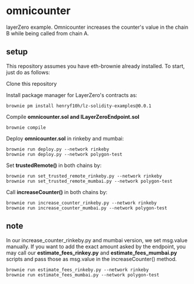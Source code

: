 # omnicounter

layerZero example. Omnicounter increases the counter's value in the chain B while being called from chain A.

## setup

This repository assumes you have eth-brownie already installed. To start, just do as follows:

Clone this repository

Install package manager for LayerZero's contracts as: 

    brownie pm install henryf10h/lz-solidity-examples@0.0.1

Compile __omnicounter.sol and ILayerZeroEndpoint.sol__

    brownie compile

Deploy **omnicounter.sol** in rinkeby and mumbai:

    brownie run deploy.py --network rinkeby
    brownie run deploy.py --network polygon-test

Set **trustedRemote()** in both chains by:

    brownie run set_trusted_remote_rinkeby.py --network rinkeby
    brownie run set_trusted_remote_mumbai.py --network polygon-test

Call __increaseCounter()__ in both chains by:

    brownie run increase_counter_rinkeby.py --network rinkeby
    brownie run increase_counter_mumbai.py --network polygon-test
    
## note

In our increase_counter_rinkeby.py and mumbai version, we set msg.value manually. If you want to add the exact amount asked by the endpoint, you may call our **estimate_fees_rinkey.py** and **estimate_fees_mumbai.py** scripts and pass those as msg.value in the increaseCounter() method.

    brownie run estimate_fees_rinkeby.py --network rinkeby 
    brownie run estimate_fees_mumbai.py --network polygon-test
